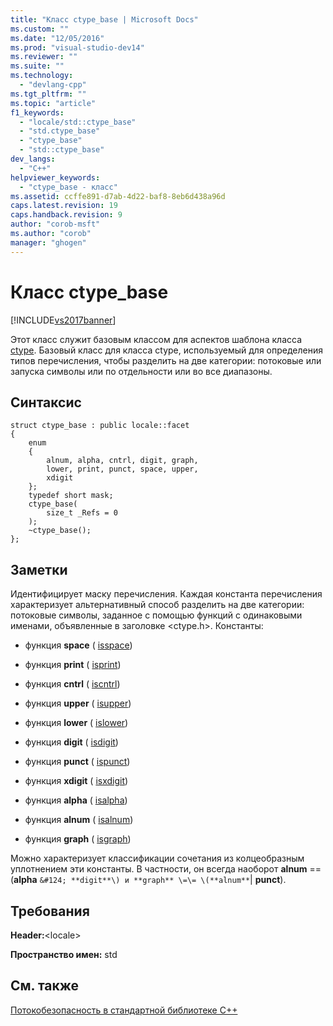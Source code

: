 ```yaml
---
title: "Класс ctype_base | Microsoft Docs"
ms.custom: ""
ms.date: "12/05/2016"
ms.prod: "visual-studio-dev14"
ms.reviewer: ""
ms.suite: ""
ms.technology: 
  - "devlang-cpp"
ms.tgt_pltfrm: ""
ms.topic: "article"
f1_keywords: 
  - "locale/std::ctype_base"
  - "std.ctype_base"
  - "ctype_base"
  - "std::ctype_base"
dev_langs: 
  - "C++"
helpviewer_keywords: 
  - "ctype_base - класс"
ms.assetid: ccffe891-d7ab-4d22-baf8-8eb6d438a96d
caps.latest.revision: 19
caps.handback.revision: 9
author: "corob-msft"
ms.author: "corob"
manager: "ghogen"
---
```

# Класс ctype_base
[!INCLUDE[vs2017banner](../assembler/inline/includes/vs2017banner.md)]

Этот класс служит базовым классом для аспектов шаблона класса [ctype](../standard-library/ctype-class.md).  Базовый класс для класса ctype, используемый для определения типов перечисления, чтобы разделить на две категории: потоковые или запуска символы или по отдельности или во все диапазоны.  
  
## Синтаксис  
  
```  
struct ctype_base : public locale::facet  
{  
    enum  
    {  
        alnum, alpha, cntrl, digit, graph,  
        lower, print, punct, space, upper,  
        xdigit  
    };  
    typedef short mask;  
    ctype_base(  
        size_t _Refs = 0  
    );  
    ~ctype_base();  
};  
```  
  
## Заметки  
 Идентифицирует маску перечисления.  Каждая константа перечисления характеризует альтернативный способ разделить на две категории: потоковые символы, заданное с помощью функций с одинаковыми именами, объявленные в заголовке \<ctype.h\>.  Константы:  
  
-   функция **space** \( [isspace](../Topic/isspace.md)\)  
  
-   функция **print** \( [isprint](../Topic/isprint.md)\)  
  
-   функция **cntrl** \( [iscntrl](../Topic/iscntrl.md)\)  
  
-   функция **upper** \( [isupper](../Topic/isupper.md)\)  
  
-   функция **lower** \( [islower](../Topic/islower.md)\)  
  
-   функция **digit** \( [isdigit](../Topic/isdigit.md)\)  
  
-   функция **punct** \( [ispunct](../Topic/ispunct.md)\)  
  
-   функция **xdigit** \( [isxdigit](../Topic/isxdigit.md)\)  
  
-   функция **alpha** \( [isalpha](../Topic/isalpha.md)\)  
  
-   функция **alnum** \( [isalnum](../Topic/isalnum.md)\)  
  
-   функция **graph** \( [isgraph](../Topic/isgraph.md)\)  
  
 Можно характеризует классификации сочетания из колцеобразным уплотнением эти константы.  В частности, он всегда наоборот **alnum** \=\= \(**alpha** ``&#124; **digit**\) и **graph** \=\= \(**alnum**``&#124; **punct**\).  
  
## Требования  
 **Header:**\<locale\>  
  
 **Пространство имен:** std  
  
## См. также  
 [Потокобезопасность в стандартной библиотеке C\+\+](../standard-library/thread-safety-in-the-cpp-standard-library.md)